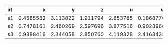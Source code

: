 |id  |          x|         y|         z|         u|          w|         p|
|:---|----------:|---------:|---------:|---------:|----------:|---------:|
|s1  |  0.4585582|  3.113822|  1.911794|  2.853785|  0.1868770|  1.548992|
|s2  |  0.7478161|  2.460269|  2.597696|  3.877516|  0.9023966|  1.788483|
|s3  |  0.9888416|  2.344058|  2.850760|  4.119328|  2.4163435|  1.957512|
